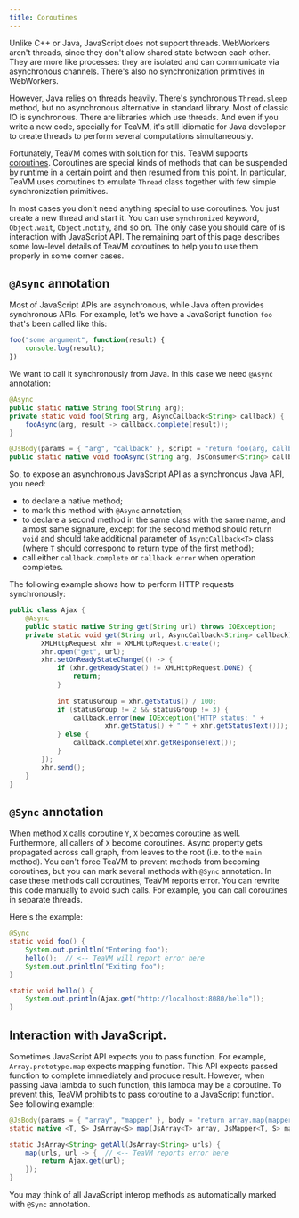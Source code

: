 ```yaml
---
title: Coroutines
---
```


Unlike C++ or Java, JavaScript does not support threads.
WebWorkers aren't threads, since they don't allow shared state between each other.
They are more like processes: they are isolated and can communicate via asynchronous channels.
There's also no synchronization primitives in WebWorkers.

However, Java relies on threads heavily.
There's synchronous `Thread.sleep` method, but no asynchronous alternative in standard library.
Most of classic IO is synchronous.
There are libraries which use threads.
And even if you write a new code, specially for TeaVM, it's still idiomatic for Java developer to create threads to perform several computations simultaneously.

Fortunately, TeaVM comes with solution for this.
TeaVM supports [coroutines](https://en.wikipedia.org/wiki/Coroutine).
Coroutines are special kinds of methods that can be suspended by runtime in a certain point and then resumed from this point.
In particular, TeaVM uses coroutines to emulate `Thread` class together with few simple synchronization primitives.

In most cases you don't need anything special to use coroutines.
You just create a new thread and start it.
You can use `synchronized` keyword, `Object.wait`, `Object.notify`, and so on.
The only case you should care of is interaction with JavaScript API.
The remaining part of this page describes some low-level details of TeaVM coroutines to help you to use them properly in some corner cases.


## `@Async` annotation

Most of JavaScript APIs are asynchronous, while Java often provides synchronous APIs.
For example, let's we have a JavaScript function `foo` that's been called like this:

```javascript
foo("some argument", function(result) {
    console.log(result);
})
```

We want to call it synchronously from Java.
In this case we need `@Async` annotation:

```java
@Async
public static native String foo(String arg);
private static void foo(String arg, AsyncCallback<String> callback) {
    fooAsync(arg, result -> callback.complete(result));
}

@JsBody(params = { "arg", "callback" }, script = "return foo(arg, callback);")
public static native void fooAsync(String arg, JsConsumer<String> callback);
```

So, to expose an asynchronous JavaScript API as a synchronous Java API, you need:

* to declare a native method;
* to mark this method with `@Async` annotation;
* to declare a second method in the same class with the same name, and almost same signature, except for the second method should return `void` and should take additional parameter of `AsyncCallback<T>` class (where `T` should correspond to return type of the first method);
* call either `callback.complete` or `callback.error` when operation completes.

The following example shows how to perform HTTP requests synchronously:


```java
public class Ajax {
    @Async
    public static native String get(String url) throws IOException;
    private static void get(String url, AsyncCallback<String> callback) {
        XMLHttpRequest xhr = XMLHttpRequest.create();
        xhr.open("get", url);
        xhr.setOnReadyStateChange(() -> {
            if (xhr.getReadyState() != XMLHttpRequest.DONE) {
                return;
            }
            
            int statusGroup = xhr.getStatus() / 100;
            if (statusGroup != 2 && statusGroup != 3) {
                callback.error(new IOException("HTTP status: " + 
                        xhr.getStatus() + " " + xhr.getStatusText()));
            } else {
                callback.complete(xhr.getResponseText());
            }
        });
        xhr.send();
    }
}
```


## `@Sync` annotation

When method `X` calls coroutine `Y`, `X` becomes coroutine as well.
Furthermore, all callers of `X` become coroutines.
Async property gets propagated across call graph, from leaves to the root (i.e. to the `main` method).
You can't force TeaVM to prevent methods from becoming coroutines,
but you can mark several methods with `@Sync` annotation.
In case these methods call coroutines, TeaVM reports error.
You can rewrite this code manually to avoid such calls.
For example, you can call coroutines in separate threads.

Here's the example:

```java
@Sync
static void foo() {
    System.out.prinltln("Entering foo");
    hello();  // <-- TeaVM will report error here
    System.out.prinltln("Exiting foo");
}

static void hello() {
    System.out.println(Ajax.get("http://localhost:8080/hello"));
}
```


## Interaction with JavaScript.

Sometimes JavaScript API expects you to pass function.
For example, `Array.prototype.map` expects mapping function.
This API expects passed function to complete immediately and produce
result.
However, when passing Java lambda to such function,
this lambda may be a coroutine.
To prevent this, TeaVM prohibits to pass coroutine to a JavaScript function.
See following example:

```java
@JsBody(params = { "array", "mapper" }, body = "return array.map(mapper);")
static native <T, S> JsArray<S> map(JsArray<T> array, JsMapper<T, S> mapper);

static JsArray<String> getAll(JsArray<String> urls) {
    map(urls, url -> {  // <-- TeaVM reports error here
        return Ajax.get(url);
    });
}
```

You may think of all JavaScript interop methods as automatically marked with
`@Sync` annotation. 
